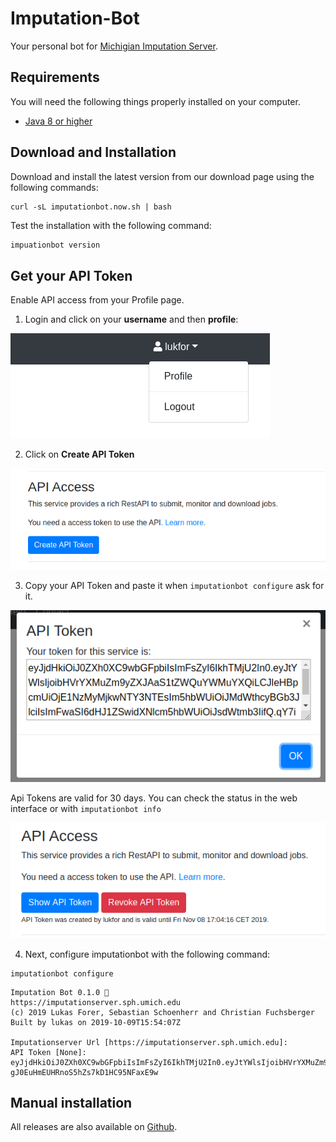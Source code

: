 # Imputation-Bot

Your personal bot for [Michigian Imputation Server](https://imputationserver.sph.umich.edu).

## Requirements


You will need the following things properly installed on your computer.

* [Java 8 or higher](http://www.oracle.com/technetwork/java/javase/downloads/jdk8-downloads-2133151.html)


## Download and Installation

Download and install the latest version from our download page using the following commands:

```
curl -sL imputationbot.now.sh | bash
```


Test the installation with the following command:

```sh
impuationbot version
```


## Get your API Token

Enable API access from your Profile page.

1. Login and click on your **username** and then **profile**:

![Image1](assets/token1.png)

2. Click on **Create API Token**

![Image1](assets/token2.png)

3. Copy your API Token and paste it when `imputationbot configure` ask for it.

![Image1](assets/token3.png)

Api Tokens are valid for 30 days. You can check the status in the web interface or with `imputationbot info`

![Image1](assets/token4.png)

4. Next, configure imputationbot with the following command:

```
imputationbot configure
```

```
Imputation Bot 0.1.0 🤖
https://imputationserver.sph.umich.edu
(c) 2019 Lukas Forer, Sebastian Schoenherr and Christian Fuchsberger
Built by lukas on 2019-10-09T15:54:07Z

Imputationserver Url [https://imputationserver.sph.umich.edu]:
API Token [None]: eyJjdHkiOiJ0ZXh0XC9wbGFpbiIsImFsZyI6IkhTMjU2In0.eyJtYWlsIjoibHVrYXMuZm9yZXJAaS1tZWQuYWMuYXQiLCJleHBpcmUiOjE1NzMyMjkwNTY3NTEsIm5hbWUiOiJMdWthcyBGb3JlciIsImFwaSI6dHJ1ZSwidXNlcm5hbWUiOiJsdWtmb3IifQ.qY7iEM6ul-gJ0EuHmEUHRnoS5hZs7kD1HC95NFaxE9w
```

## Manual installation

All releases are also available on [Github](https://github.com/lukfor/imputationbot/releases).
